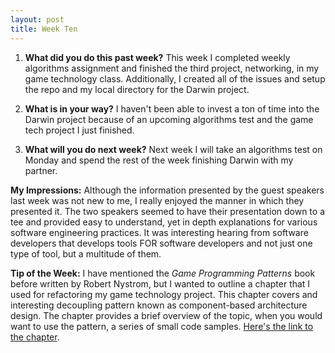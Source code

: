 ```yaml
---
layout: post
title: Week Ten
---
```


1. **What did you do this past week?** 
This week I completed weekly algorithms assignment and finished the third project, networking, in my game technology class. Additionally, I created all of the issues and setup the repo and my local directory for the Darwin project.

2. **What is in your way?** 
I haven't been able to invest a ton of time into the Darwin project because of an upcoming algorithms test and the game tech project I just finished.

3. **What will you do next week?** 
Next week I will take an algorithms test on Monday and spend the rest of the week finishing Darwin with my partner.

**My Impressions:**
Although the information presented by the guest speakers last week was not new to me, I really enjoyed the manner in which they presented it. The two speakers seemed to have their presentation down to a tee and provided easy to understand, yet in depth explanations for various software engineering practices. It was interesting hearing from software developers that develops tools FOR software developers and not just one type of tool, but a multitude of them.

**Tip of the Week:**
I have mentioned the _Game Programming Patterns_ book before written by Robert Nystrom, but I wanted to outline a chapter that I used for refactoring my game technology project. This chapter covers and interesting decoupling pattern known as component-based architecture design. The chapter provides a brief overview of the topic, when you would want to use the pattern, a series of small code samples. [Here's the link to the chapter](http://gameprogrammingpatterns.com/component.html).

